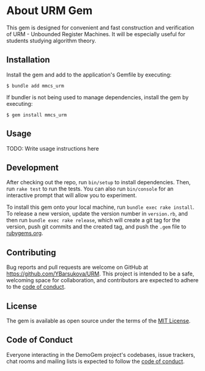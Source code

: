 # About URM Gem

This gem is designed for convenient and fast construction and verification of URM - Unbounded Register Machines. It will be especially useful for students studying algorithm theory.

## Installation

Install the gem and add to the application's Gemfile by executing:

    $ bundle add mmcs_urm

If bundler is not being used to manage dependencies, install the gem by executing:

    $ gem install mmcs_urm

## Usage

TODO: Write usage instructions here

## Development

After checking out the repo, run `bin/setup` to install dependencies. Then, run `rake test` to run the tests. You can also run `bin/console` for an interactive prompt that will allow you to experiment.

To install this gem onto your local machine, run `bundle exec rake install`. To release a new version, update the version number in `version.rb`, and then run `bundle exec rake release`, which will create a git tag for the version, push git commits and the created tag, and push the `.gem` file to [rubygems.org](https://rubygems.org).

## Contributing

Bug reports and pull requests are welcome on GitHub at https://github.com/YBarsukova/URM. This project is intended to be a safe, welcoming space for collaboration, and contributors are expected to adhere to the [code of conduct](https://github.com/YBarsukova/URM/blob/master/CODE_OF_CONDUCT.md).

## License

The gem is available as open source under the terms of the [MIT License](https://opensource.org/licenses/MIT).

## Code of Conduct

Everyone interacting in the DemoGem project's codebases, issue trackers, chat rooms and mailing lists is expected to follow the [code of conduct](https://github.com/YBarsukova/URM/blob/master/CODE_OF_CONDUCT.md).

